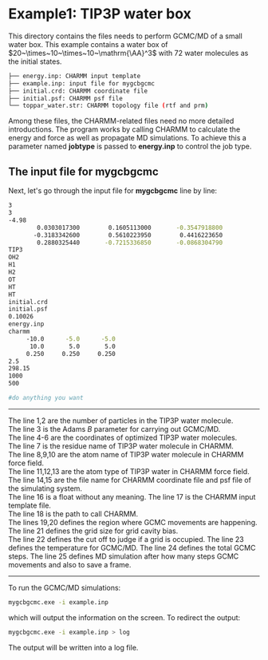 # Example1: TIP3P water box

This directory contains the files needs to perform GCMC/MD of a small water box. This example contains a water box of $20~\times~10~\times~10~\mathrm{\AA}^3$ with 72 water molecules as the initial states.
```bash
├── energy.inp: CHARMM input template  
├── example.inp: input file for mygcbgcmc  
├── initial.crd: CHARMM coordinate file  
├── initial.psf: CHARMM psf file  
└── toppar_water.str: CHARMM topology file (rtf and prm)
```
Among these files, the CHARMM-related files need no more detailed introductions. The program works by calling CHARMM to calculate the energy and force as well as propagate MD simulations. To achieve this a parameter named **jobtype** is passed to **energy.inp** to control the job type.


## The input file for mygcbgcmc
Next, let's go through the input file for **mygcbgcmc** line by line:
```bash
3      
3    
-4.98
        0.0303017300        0.1605113000       -0.3547918800
       -0.3183342600        0.5610223950        0.4416223650
        0.2880325440       -0.7215336850       -0.0868304790
TIP3 
OH2 
H1  
H2  
OT 
HT
HT
initial.crd
initial.psf
0.10026
energy.inp
charmm
     -10.0      -5.0      -5.0
      10.0       5.0       5.0
     0.250     0.250     0.250
2.5
298.15
1000
500

#do anything you want

```
---
The line 1,2 are the number of particles in the TIP3P water molecule.  
The line 3 is the Adams $B$ parameter for carrying out GCMC/MD.  
The line 4-6 are the coordinates of optimized TIP3P water molecules.  
The line 7 is the residue name of TIP3P water molecule in CHARMM.  
The line 8,9,10 are the atom name of TIP3P water molecule in CHARMM force field.  
The line 11,12,13 are the atom type of TIP3P water in CHARMM force field.  
The line 14,15 are the file name for CHARMM coordinate file and psf file of the simulating system.  
The line 16 is a float without any meaning.
The line 17 is the CHARMM input template file.  
The line 18 is the path to call CHARMM.  
The lines 19,20 defines the region where GCMC movements are happening.  
The line 21 defines the grid size for grid cavity bias.  
The line 22 defines the cut off to judge if a grid is occupied.
The line 23 defines the temperature for GCMC/MD.
The line 24 defines the total GCMC steps.
The line 25 defines MD simulation after how many steps GCMC movements and also to save a frame.

---
To run the GCMC/MD simulations:
```bash
mygcbgcmc.exe -i example.inp
```
which will output the information on the screen.
To redirect the output:
```bash
mygcbgcmc.exe -i example.inp > log
```
The output will be written into a log file.